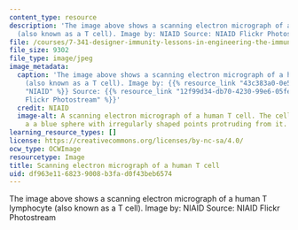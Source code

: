 ```yaml
---
content_type: resource
description: 'The image above shows a scanning electron micrograph of a human T lymphocyte
  (also known as a T cell). Image by: NIAID Source: NIAID Flickr Photostream'
file: /courses/7-341-designer-immunity-lessons-in-engineering-the-immune-system-spring-2014/df963e1168239008b3fad0f43beb6574_7-341s14-th.jpg
file_size: 9302
file_type: image/jpeg
image_metadata:
  caption: 'The image above shows a scanning electron micrograph of a human T lymphocyte
    (also known as a T cell). Image by: {{% resource_link "43c383a0-0e50-4174-8356-2671f782373d"
    "NIAID" %}} Source: {{% resource_link "12f99d34-db70-4230-99e6-05feb04d3cf0" "NIAID
    Flickr Photostream" %}}'
  credit: NIAID
  image-alt: A scanning electron micrograph of a human T cell. The cell appears as
    a a blue sphere with irregularly shaped points protruding from it.
learning_resource_types: []
license: https://creativecommons.org/licenses/by-nc-sa/4.0/
ocw_type: OCWImage
resourcetype: Image
title: Scanning electron micrograph of a human T cell
uid: df963e11-6823-9008-b3fa-d0f43beb6574
---
```

The image above shows a scanning electron micrograph of a human T lymphocyte (also known as a T cell). Image by: NIAID Source: NIAID Flickr Photostream